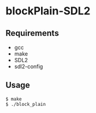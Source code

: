 # blockPlain-SDL2
## Requirements
- gcc
- make
- SDL2
- sdl2-config

## Usage
```
$ make
$ ./block_plain
```
